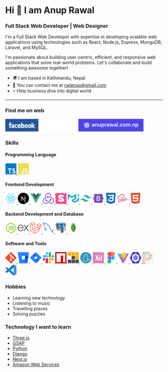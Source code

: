 # Hi 👋 I am Anup Rawal

### Full Stack Web Developer | Web Designer

I'm a Full Stack Web Developer with expertise in developing scalable web applications using technologies such as React, Node.js, Express, MongoDB, Laravel, and MySQL.

I'm passionate about building user-centric, efficient, and responsive web applications that solve real-world problems. Let's collaborate and build something awesome together!

- 🌍 I am based in Kathmandu, Nepal
- 📧 You can contact me at [rwlanup@gmail.com](mailto:rwlanup@gmail.com)
- ⚡ Help business dive into digital world

---

### Find me on web

[<img src="./icons/facebook-button.svg" height="40" alt="Facebook"/>](https://facebook.com/rwlanup)
[<img src="./icons/linkedin-button.svg" height="40" alt="Linkedin" />](https://linkedin.com/in/rwlanup)
[<img src="./icons/website.svg" height="40" alt="anuprawal.com.np" />](https://anuprawal.com.np)

### Skills

#### Programming Language

<a href="https://www.typescriptlang.org/" target="_blank" rel="noreferrer">
<img src="./icons/typescript.svg" width="36" height="36" alt="Typescript" />
</a>
<a href="https://developer.mozilla.org/en-US/docs/Web/JavaScript" target="_blank" rel="noreferrer">
<img src="./icons/javascript.svg" width="36" height="36" alt="Javascript" />
</a>

#### Frontend Development

<a href="https://react.dev/" target="_blank" rel="noreferrer">
<img src="./icons/react.svg" width="36" height="36" alt="React" />
</a>
<a href="https://nextjs.org/" target="_blank" rel="noreferrer">
<img src="./icons/nextjs.svg" width="36" height="36" alt="Next.js" />
</a>
<a href="https://vuejs.org/" target="_blank" rel="noreferrer">
<img src="./icons/vuejs.svg" width="36" height="36" alt="Vue.js" />
</a>
<a href="https://redux.js.org/" target="_blank" rel="noreferrer">
<img src="./icons/redux.svg" width="36" height="36" alt="Redux" />
</a>
<a href="https://storybook.js.org/" target="_blank" rel="noreferrer">
<img src="./icons/storybook.svg" width="36" height="36" alt="Storybook" />
</a>
<a href="https://mui.com/" target="_blank" rel="noreferrer">
<img src="./icons/materialui.svg" width="36" height="36" alt="Material UI" />
</a>
<a href="https://tailwindcss.com/" target="_blank" rel="noreferrer">
<img src="./icons/tailwindcss.svg" width="36" height="36" alt="Tailwind CSS" />
</a>
<a href="https://getbootstrap.com/" target="_blank" rel="noreferrer">
<img src="./icons/bootstrap.svg" width="36" height="36" alt="Bootstrap" />
</a>
<a href="https://developer.mozilla.org/en-US/docs/Web/CSS" target="_blank" rel="noreferrer">
<img src="./icons/css3.svg" width="36" height="36" alt="CSS 3" />
</a>
<a href="https://sass-lang.com/" target="_blank" rel="noreferrer">
<img src="./icons/sass.svg" width="36" height="36" alt="Sass" />
</a>
<a href="https://developer.mozilla.org/en-US/docs/Glossary/HTML5" target="_blank" rel="noreferrer">
<img src="./icons/html5.svg" width="36" height="36" alt="HTML 5" />
</a>

#### Backend Development and Database

<a href="https://nodejs.org/" target="_blank" rel="noreferrer">
<img src="./icons/nodejs.svg" width="36" height="36" alt="Node.js" />
</a>
<a href="https://expressjs.com/" target="_blank" rel="noreferrer">
<img src="./icons/express.svg" width="36" height="36" alt="Express.js" />
</a>
<a href="https://laravel.com/" target="_blank" rel="noreferrer">
<img src="./icons/laravel.svg" width="36" height="36" alt="Laravel" />
</a>
<a href="https://www.mysql.com/" target="_blank" rel="noreferrer">
<img src="./icons/mysql.svg" width="36" height="36" alt="MySQL" />
</a>
<a href="https://www.postgresql.org/" target="_blank" rel="noreferrer">
<img src="./icons/postgresql.svg" width="36" height="36" alt="PostgreSQL" />
</a>
<a href="https://www.mongodb.com/" target="_blank" rel="noreferrer">
<img src="./icons/mongodb.svg" width="36" height="36" alt="MongoDB" />
</a>

#### Software and Tools

<a href="https://git-scm.com/" target="_blank" rel="noreferrer">
<img src="./icons/git.svg" width="36" height="36" alt="Git" />
</a>
<a href="https://bitbucket.org/" target="_blank" rel="noreferrer">
<img src="./icons/bitbucket.svg" width="36" height="36" alt="Bitbucket" />
</a>
<a href="https://www.atlassian.com/software/jira" target="_blank" rel="noreferrer">
<img src="./icons/jira.svg" width="36" height="36" alt="Jira" />
</a>
<a href="https://slack.com/" target="_blank" rel="noreferrer">
<img src="./icons/slack.svg" width="36" height="36" alt="Slack" />
</a>
<a href="https://www.npmjs.com/" target="_blank" rel="noreferrer">
<img src="./icons/npm.svg" width="36" height="36" alt="NPM" />
</a>
<a href="https://pnpm.io/" target="_blank" rel="noreferrer">
<img src="./icons/pnpm.svg" width="36" height="36" alt="PNPM" />
</a>
<a href="https://yarnpkg.com/" target="_blank" rel="noreferrer">
<img src="./icons/yarn.svg" width="36" height="36" alt="Yarn" />
</a>
<a href="https://helpx.adobe.com/uk/support/xd.html" target="_blank" rel="noreferrer">
<img src="./icons/xd.svg" width="36" height="36" alt="Adobe XD" />
</a>
<a href="https://www.figma.com/" target="_blank" rel="noreferrer">
<img src="./icons/figma.svg" width="36" height="36" alt="Figma" />
</a>
<a href="https://vitejs.dev/" target="_blank" rel="noreferrer">
<img src="./icons/vite.svg" width="36" height="36" alt="Vite" />
</a>
<a href="https://eslint.org/" target="_blank" rel="noreferrer">
<img src="./icons/eslint.svg" width="36" height="36" alt="ESlint" />
</a>
<a href="https://prettier.io/" target="_blank" rel="noreferrer">
<img src="./icons/prettier.svg" width="36" height="36" alt="Prettier" />
</a>
<a href="https://code.visualstudio.com/" target="_blank" rel="noreferrer">
<img src="./icons/vs-code.svg" width="36" height="36" alt="Visual Studio Code" />
</a>

### Hobbies

- Learning new technology
- Listening to music
- Travelling places
- Solving puzzles

### Technology I want to learn

- [Three.js](https://threejs.org/)
- [GSAP](https://greensock.com/gsap/)
- [Python](https://www.python.org/)
- [Django](https://www.djangoproject.com/)
- [Nest.js](https://nestjs.com/)
- [Amazon Web Services](https://aws.amazon.com/)
